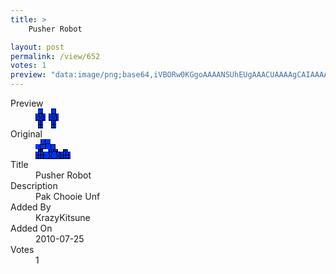 ```yaml
---
title: >
    Pusher Robot

layout: post
permalink: /view/652
votes: 1
preview: "data:image/png;base64,iVBORw0KGgoAAAANSUhEUgAAACUAAAAgCAIAAAAaMSbnAAAABnRSTlMA/wD/AP5AXyvrAAAA30lEQVRIie2WXRLDIAiEIeONcv8b1CvVPtgaEBBMJ9Npxu8tkXUTXX+wlCd8QNxAg9YMiMgTa9mL0ZX1XiB7yEif9C+6juX33348nzxLhNB6iIAAPMTSci+QsdWUB0s84jYlT32za+8ylN89L8KvDneFjHsUT57eDa3a4pgJkdUZeXLqGkeNKJ6RG/nMYp3EGcq1vNRxpzMxxVAu/Ogkn7D05Np2ILsgdGd9f6Z7cj7Qg7+J7GcBOfb3Fyo2PCwi8p/vL8vvK0ReNC677wKoATtz3zXkd5+/lZcqifhF5C9x340kpPuaxgAAAABJRU5ErkJggg=="
---
```

<dl class="side-by-side">
<dt>Preview</dt>
<dd>
    <img class="preview" src="data:image/png;base64,iVBORw0KGgoAAAANSUhEUgAAACUAAAAgCAIAAAAaMSbnAAAABnRSTlMA/wD/AP5AXyvrAAAA30lEQVRIie2WXRLDIAiEIeONcv8b1CvVPtgaEBBMJ9Npxu8tkXUTXX+wlCd8QNxAg9YMiMgTa9mL0ZX1XiB7yEif9C+6juX33348nzxLhNB6iIAAPMTSci+QsdWUB0s84jYlT32za+8ylN89L8KvDneFjHsUT57eDa3a4pgJkdUZeXLqGkeNKJ6RG/nMYp3EGcq1vNRxpzMxxVAu/Ogkn7D05Np2ILsgdGd9f6Z7cj7Qg7+J7GcBOfb3Fyo2PCwi8p/vL8vvK0ReNC677wKoATtz3zXkd5+/lZcqifhF5C9x340kpPuaxgAAAABJRU5ErkJggg==">
</dd>
<dt>Original</dt>
<dd>
    <img class="preview" src="data:image/png;base64,iVBORw0KGgoAAAANSUhEUgAAAEAAAAAgCAYAAACinX6EAAAAtklEQVR42u3XWQ6AIAxFUfbk/teGnyZYhvJQIFySJg5E8YgthlBvMVzRjtK5p8/2DQAAAAAAAAByAPVYvJXfXlto11gcoD7F+88DAAAAAABwQhlcGsBa+Ch123rwdFtbF5Txh6780puMAtBmhI15LMAbg09A+9nx7nuSZ09/dXzTALzVIHcMAAA2BPBkfm/V+ARAiT8AtGAGzAGwFlI9/ckBVIHNkmDvgyq/41OT4JhBtiMPngE30U9tnZ0+AYQAAAAASUVORK5CYII=">
</dd>
<dt>Title</dt>
<dd>Pusher Robot</dd>
<dt>Description</dt>
<dd>Pak Chooie Unf</dd>
<dt>Added By</dt>
<dd>KrazyKitsune</dd>
<dt>Added On</dt>
<dd>2010-07-25</dd>
<dt>Votes</dt>
<dd>1</dd>
</dl>
